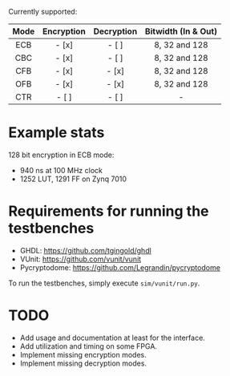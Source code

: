 Currently supported:

| Mode | Encryption | Decryption | Bitwidth (In & Out) |
| :---: | :---: | :---: | :---: |
| ECB | - [x] | - [ ] | 8, 32 and 128 |
| CBC | - [x] | - [ ] | 8, 32 and 128 |
| CFB | - [x] | - [x] | 8, 32 and 128 |
| OFB | - [x] | - [x] | 8, 32 and 128 |
| CTR | - [ ] | - [ ] | - |

# Example stats

128 bit encryption in ECB mode:
- 940 ns at 100 MHz clock
- 1252 LUT, 1291 FF on Zynq 7010

[//]: # (- 0.392 ns worst negative slack at 250 MHz
           TODO: check if the constraints are set correctly)

# Requirements for running the testbenches

- GHDL: https://github.com/tgingold/ghdl
- VUnit: https://github.com/vunit/vunit
- Pycryptodome: https://github.com/Legrandin/pycryptodome

To run the testbenches, simply execute `sim/vunit/run.py`.

# TODO

- Add usage and documentation at least for the interface.
- Add utilization and timing on some FPGA.
- Implement missing encryption modes.
- Implement missing decryption modes.
